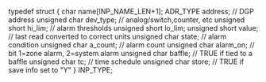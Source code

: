 

typedef struct {
	char name[INP_NAME_LEN+1];
	ADR_TYPE address;			// DGP address
	unsigned char dev_type;		// analog/switch,counter, etc
	unsigned short hi_lim;		// alarm thresholds
	unsigned short lo_lim;
	unsigned short value;		// last read converted to correct units
	unsigned char state;		// alarm condition
	unsigned char a_count;		// alarm count
	unsigned char alarm_on;		// bit 1=zone alarm, 2=system alarm
	unsigned char baffle;		// TRUE if tied to a baffle
	unsigned char tc;			// time schedule
	unsigned char store;		// TRUE if save info set to "Y"
} INP_TYPE;